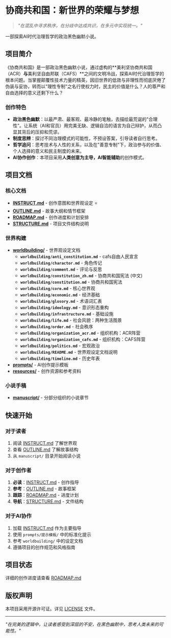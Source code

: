 # 协商共和国：新世界的荣耀与梦想

> *"在混乱中寻求秩序，在分歧中达成共识，在多元中实现统一。"*

一部探索AI时代治理哲学的政治黑色幽默小说。

## 项目简介

《协商共和国》是一部政治黑色幽默小说，通过虚构的**美利坚协商共和国（ACR）**与**美利坚自由邦联（CAFS）**之间的文明冷战，探索AI时代治理哲学的根本问题。当掌握颠覆性技术力量的精英，因旧世界的低效与非理性而彻底厌倦了伪装与妥协，转而以"理性专制"之名行使权力时，民主的价值是什么？人的尊严和自由选择的意义还剩下什么？

### 创作特色
- **政治黑色幽默**：以最严肃、最客观、最冷静的笔触，去描绘最荒诞的"合理性"。让系统（AI和官员）用完美无缺、逻辑自洽的语言为自己辩护，从而凸显其背后的压抑和荒谬。
- **制度思辨**：探讨不同治理模式的可能性，不预设答案，引导读者自行思考。
- **哲学追问**：思考技术与人性的关系，以及在"善意专制"下，政治参与的价值、个人选择的意义和民主制度的未来。
- **AI协作创作**：本项目采用**人类创意为主导，AI智能辅助**的创作模式。

## 项目文档

### 核心文档
- **[INSTRUCT.md](INSTRUCT.md)** - 创作意图和世界观设定 ⭐
- **[OUTLINE.md](OUTLINE.md)** - 故事大纲和情节框架
- **[ROADMAP.md](ROADMAP.md)** - 创作进度和计划安排
- **[STRUCTURE.md](STRUCTURE.md)** - 项目文件结构说明

### 世界构建
- **[worldbuilding/](worldbuilding/)** - 世界观设定文档
  - **`worldbuilding/anti_constitution.md`** - cafs自由人民宣言
  - **`worldbuilding/charactor.md`** - 角色传记
  - **`worldbuilding/comment.md`** - 评论与反思
  - **`worldbuilding/constitution_zh.md`** - 协商共和国宪法 (中文)
  - **`worldbuilding/constitution.md`** - 协商共和国宪法
  - **`worldbuilding/core.md`** - 核心世界观
  - **`worldbuilding/economic.md`** - 经济基础
  - **`worldbuilding/glosory.md`** - 术语词汇表
  - **`worldbuilding/ideology.md`** - 意识形态重构
  - **`worldbuilding/infrastructure.md`** - 基础设施
  - **`worldbuilding/life.md`** - 社会风貌：两种生活图景
  - **`worldbuilding/order.md`** - 社会秩序
  - **`worldbuilding/organization_acr.md`** - 组织机构：ACR阵营
  - **`worldbuilding/organization_cafs.md`** - 组织机构：CAFS阵营
  - **`worldbuilding/politics.md`** - 宏观政治
  - **`worldbuilding/README.md`** - 世界观设定文档说明
  - **`worldbuilding/timeline.md`** - 历史年表
- **[prompts/](prompts/)** - AI创作提示模板
- **[resources/](resources/)** - 创作资源和参考资料

### 小说手稿
- **[manuscript/](manuscript/)** - 分部分组织的小说章节

## 快速开始

### 对于读者
1. 阅读 [INSTRUCT.md](INSTRUCT.md) 了解世界观
2. 查看 [OUTLINE.md](OUTLINE.md) 了解故事结构
3. 从 `manuscript/` 目录开始阅读小说

### 对于创作者
1. **必读**：[INSTRUCT.md](INSTRUCT.md) - 创作指导
2. **参考**：[OUTLINE.md](OUTLINE.md) - 故事框架
3. **跟踪**：[ROADMAP.md](ROADMAP.md) - 进度计划
4. **导航**：[STRUCTURE.md](STRUCTURE.md) - 文件结构

### 对于AI协作
1. 加载 [INSTRUCT.md](INSTRUCT.md) 作为主要指导
2. 使用 `prompts/提示模板/` 中的标准化提示
3. 参考 `worldbuilding/` 中的设定文档
4. 遵循项目的创作规范和风格指南

## 项目状态

详细的创作进度请查看 [ROADMAP.md](ROADMAP.md)

## 版权声明

本项目采用开源许可证。详见 [LICENSE](LICENSE) 文件。

---

*"在完美的逻辑中，让读者感受到深层的不安，在黑色幽默中，思考人类未来的可能性。"*
